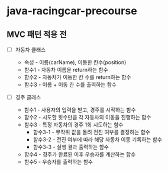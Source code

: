 # java-racingcar-precourse

 ## MVC 패턴 적용 전
- [ ] 자동차 클래스 
  - 속성 - 이름(carName), 이동한 칸수(position)
  - 함수1 - 자동차 이름을 return하는 함수
  - 함수2 - 자동차가 이동한 칸 수를 return하는 함수
  - 함수3 - 이름 + 이동 칸 수를 출력하는 함수

- [ ] 경주 클래스
  - 함수1 - 사용자의 입력을 받고, 경주를 시작하는 함수
  - 함수2 - 시도할 횟수만큼 각 자동차의 이동을 진행하는 함수
  - 함수3 - 특정 자동차의 경주 1회 시도하는 함수 
    - 함수3-1 - 무작위 값을 돌려 전진 여부를 결정하는 함수
    - 함수3-2 - 전진 여부에 따라 해당 자동차 이동 기록하는 함수
    - 함수3-3 - 실행 결과 출력하는 함수
  - 함수4 - 경주가 완료된 이후 우승자를 계산하는 함수
  - 함수5 - 우승자를 출력하는 함수